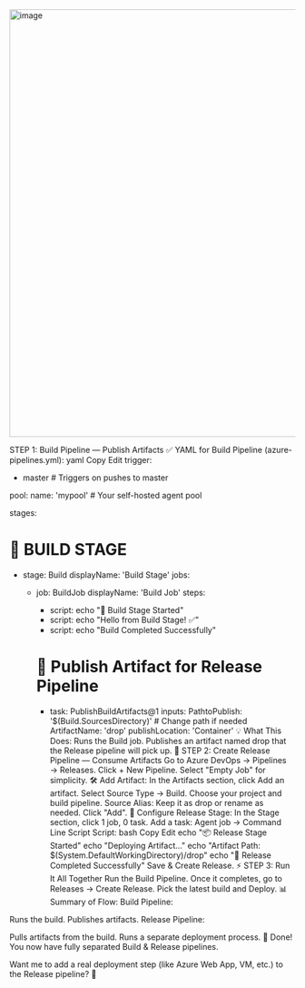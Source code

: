 
<img width="752" alt="image" src="https://github.com/user-attachments/assets/4c9dd625-1f3b-42df-b8f4-06c84eea3950" />

STEP 1: Build Pipeline — Publish Artifacts
✅ YAML for Build Pipeline (azure-pipelines.yml):
yaml
Copy
Edit
trigger:
- master  # Triggers on pushes to master

pool:
  name: 'mypool'  # Your self-hosted agent pool

stages:
# 🚀 BUILD STAGE
- stage: Build
  displayName: 'Build Stage'
  jobs:
  - job: BuildJob
    displayName: 'Build Job'
    steps:
    - script: echo "🚀 Build Stage Started"
    - script: echo "Hello from Build Stage! ✅"
    - script: echo "Build Completed Successfully"
    
    # 📁 Publish Artifact for Release Pipeline
    - task: PublishBuildArtifacts@1
      inputs:
        PathtoPublish: '$(Build.SourcesDirectory)'  # Change path if needed
        ArtifactName: 'drop'
        publishLocation: 'Container'
💡 What This Does:
Runs the Build job.
Publishes an artifact named drop that the Release pipeline will pick up.
📂 STEP 2: Create Release Pipeline — Consume Artifacts
Go to Azure DevOps → Pipelines → Releases.
Click + New Pipeline.
Select "Empty Job" for simplicity.
🛠️ Add Artifact:
In the Artifacts section, click Add an artifact.
Select Source Type → Build.
Choose your project and build pipeline.
Source Alias: Keep it as drop or rename as needed.
Click "Add".
🚀 Configure Release Stage:
In the Stage section, click 1 job, 0 task.
Add a task:
Agent job → Command Line Script
Script:
bash
Copy
Edit
echo "📦 Release Stage Started"
echo "Deploying Artifact..."
echo "Artifact Path: $(System.DefaultWorkingDirectory)/drop"
echo "🎉 Release Completed Successfully"
Save & Create Release.
⚡ STEP 3: Run It All Together
Run the Build Pipeline.
Once it completes, go to Releases → Create Release.
Pick the latest build and Deploy.
📊 Summary of Flow:
Build Pipeline:

Runs the build.
Publishes artifacts.
Release Pipeline:

Pulls artifacts from the build.
Runs a separate deployment process.
🎉 Done! You now have fully separated Build & Release pipelines.

Want me to add a real deployment step (like Azure Web App, VM, etc.) to the Release pipeline? 🚀
